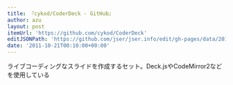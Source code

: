 ```yaml
---
title: 『cykod/CoderDeck - GitHub』
author: azu
layout: post
itemUrl: 'https://github.com/cykod/CoderDeck'
editJSONPath: 'https://github.com/jser/jser.info/edit/gh-pages/data/2011/10/index.json'
date: '2011-10-21T00:10:00+00:00'
---
```

ライブコーディングなスライドを作成するセット。Deck.jsやCodeMirror2などを使用している
